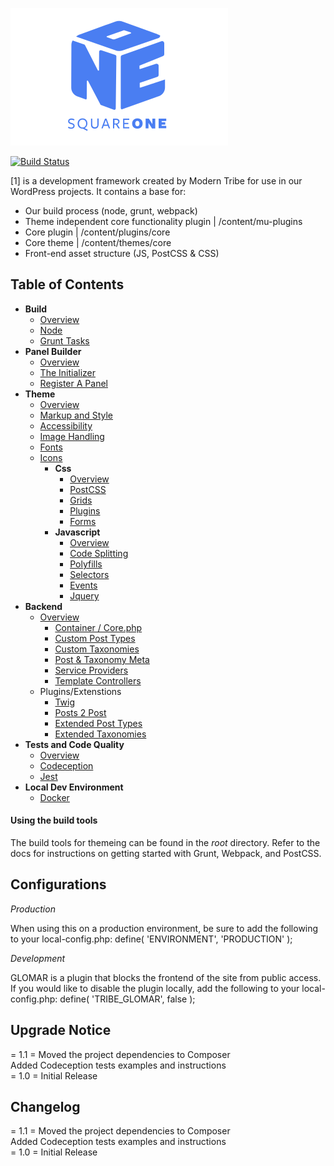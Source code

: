 ![./example/example.svg](./logo.svg)

[![Build Status](https://travis-ci.com/moderntribe/square-one.svg?token=1evq9eFenqSy9NpYbMyT&branch=master)](https://travis-ci.com/moderntribe/square-one)

[1] is a development framework created by Modern Tribe for use in our WordPress projects. It contains a base for:

* Our build process (node, grunt, webpack)
* Theme independent core functionality plugin | /content/mu-plugins
* Core plugin | /content/plugins/core
* Core theme | /content/themes/core
* Front-end asset structure (JS, PostCSS & CSS)

## Table of Contents

* **Build**
  * [Overview](/docs/build/README.md)
  * [Node](/docs/build/node.md)
  * [Grunt Tasks](/docs/build/grunt.md)
* **Panel Builder**
  * [Overview](/docs/panels/README.md)
  * [The Initializer](/docs/panels/initializer.md)
  * [Register A Panel](/docs/panels/register.md)
* **Theme**
  * [Overview](/docs/theme/README.md)
  * [Markup and Style](/docs/theme/markup-and-style.md)
  * [Accessibility](/docs/theme/accessbility.md)
  * [Image Handling](/docs/theme/images.md)
  * [Fonts](/docs/theme/fonts.md)
  * [Icons](/docs/theme/icons.md)
    * **Css**
      * [Overview](/docs/theme/css/README.md)
      * [PostCSS](/docs/theme/css/postcss.md)
      * [Grids](/docs/theme/css/grids.md)
      * [Plugins](/docs/theme/css/plugins.md)
      * [Forms](/docs/theme/css/forms.md)
    * **Javascript**
      * [Overview](/docs/theme/js/README.md)
      * [Code Splitting](/docs/theme/js/code-splitting.md)
      * [Polyfills](/docs/theme/js/polyfills.md)
      * [Selectors](/docs/theme/js/selectors.md)
      * [Events](/docs/theme/js/events.md)
      * [Jquery](/docs/theme/js/jquery.md)
* **Backend**
    * [Overview](/docs/backend/README.md)
      * [Container / Core.php](/docs/backend/container.md)
      * [Custom Post Types](/docs/backend/post-types.md)
      * [Custom Taxonomies](/docs/backend/taxonomies.md)
      * [Post & Taxonomy Meta](/docs/backend/post-meta.md)
      * [Service Providers](/docs/backend/service-providers.md)
      * [Template Controllers](/docs/backend/data.md)
    * Plugins/Extenstions
      * [Twig](https://twig.symfony.com/)
      * [Posts 2 Post](https://github.com/scribu/wp-posts-to-posts/wiki)
      * [Extended Post Types](https://github.com/johnbillion/extended-cpts/blob/master/README.md)
      * [Extended Taxonomies](https://github.com/johnbillion/extended-taxos/blob/master/README.md)
* **Tests and Code Quality**
  * [Overview](/docs/tests/README.md)
  * [Codeception](/docs/tests/codeception.md)
  * [Jest](/docs/tests/jest.md)
* **Local Dev Environment**
  * [Docker](/dev/docker/README.md)



#### Using the build tools

The build tools for themeing can be found in the *root* directory. Refer to the docs for instructions on getting started with Grunt, Webpack, and PostCSS.


## Configurations


*Production*

When using this on a production environment, be sure to add the following to your local-config.php:
    define( 'ENVIRONMENT', 'PRODUCTION' );

*Development*

GLOMAR is a plugin that blocks the frontend of the site from public access. If you would like to disable the plugin locally, add the following to your local-config.php:
    define( 'TRIBE_GLOMAR', false );


## Upgrade Notice

= 1.1 =
Moved the project dependencies to Composer  
Added Codeception tests examples and instructions  
= 1.0 =
Initial Release


## Changelog


= 1.1 =
Moved the project dependencies to Composer  
Added Codeception tests examples and instructions  
= 1.0 =
Initial Release

